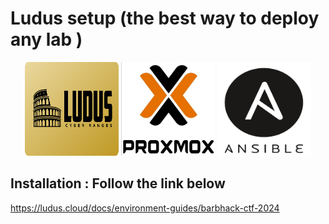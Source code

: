 # Ludus setup (the best way to deploy any lab )

<div align="center">
  <img alt="vagrant" width="150" height="150" src="./img/icon_ludus.png">
  <img alt="icon_vwmare" width="150"  height="150" src="./img/icon_proxmox.png">
  <img alt="icon_ansible" width="150"  height="150" src="./img/icon_ansible.png">
</div>

## Installation : Follow the link below

https://ludus.cloud/docs/environment-guides/barbhack-ctf-2024
